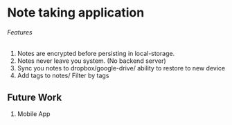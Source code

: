 # Note taking application

###### Features

1. Notes are encrypted before persisting in local-storage.
2. Notes never leave you system. (No backend server)
3. Sync you notes to dropbox/google-drive/ ability to restore to new device
4. Add tags to notes/ Filter by tags

## Future Work

1. Mobile App
